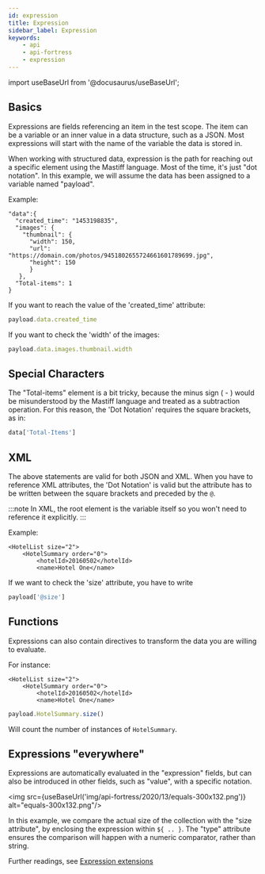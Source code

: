 ```yaml
---
id: expression
title: Expression
sidebar_label: Expression
keywords:
    - api
    - api-fortress
    - expression
---
```


import useBaseUrl from '@docusaurus/useBaseUrl';

## Basics

Expressions are fields referencing an item in the test scope. The item can be a variable or an inner value in a data structure, such as a JSON. Most expressions will start with the name of the variable the data is stored in.

When working with structured data, expression is the path for reaching out a specific element using the Mastiff language. Most of the time, it's just "dot notation". In this example, we will assume the data has been assigned to a variable named "payload".

Example:

```
"data":{
  "created_time": "1453198835",
  "images": {
    "thumbnail": {
      "width": 150,
      "url": "https://domain.com/photos/9451802655724661601789699.jpg",
      "height": 150
      }
   },
  "Total-items": 1
}
```

If you want to reach the value of the 'created\_time' attribute:

```js
payload.data.created_time
```

If you want to check the 'width' of the images:

```js
payload.data.images.thumbnail.width
```

## Special Characters

The "Total-items" element is a bit tricky, because the minus sign ( - ) would be misunderstood by the Mastiff language and treated as a subtraction operation. For this reason, the 'Dot Notation' requires the square brackets, as in:

```js
data['Total-Items']
```

## XML

The above statements are valid for both JSON and XML. When you have to reference XML attributes, the 'Dot Notation' is valid but the attribute has to be written between the square brackets and preceded by the `@`.

:::note
In XML, the root element is the variable itself so you won't need to reference it explicitly.
:::

Example:

```
<HotelList size="2">
    <HotelSummary order="0">
        <hotelId>20160502</hotelId>
        <name>Hotel One</name>
```

If we want to check the 'size' attribute, you have to write

```js
payload['@size']
```

## Functions

Expressions can also contain directives to transform the data you are willing to evaluate.

For instance:

```
<HotelList size="2">
    <HotelSummary order="0">
        <hotelId>20160502</hotelId>
        <name>Hotel One</name>
```

```js
payload.HotelSummary.size()
```

Will count the number of instances of `HotelSummary`.

## Expressions "everywhere"

Expressions are automatically evaluated in the "expression" fields, but can also be introduced in other fields, such as "value", with a specific notation.

<img src={useBaseUrl('img/api-fortress/2020/13/equals-300x132.png')} alt="equals-300x132.png"/>

In this example, we compare the actual size of the collection with the "size attribute", by enclosing the expression within `${ .. }`. The "type" attribute ensures the comparison will happen with a numeric comparator, rather than string.

Further readings, see [Expression extensions](/api-testing/reference/expression-language-extensions)